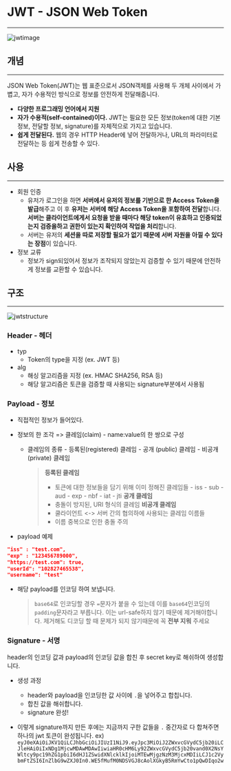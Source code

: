 # JWT - JSON Web Token

---

![jwtimage](https://media.vlpt.us/images/denmark-choco/post/88612d26-c989-460a-93f2-64f11d9ff217/jwt_logo.png)

## 개념

---

JSON Web Token(JWT)는 웹 표준으로서 JSON객체를 사용해 두 개체 사이에서 가볍고, 자가 수용적인 방식으로 정보를 안전하게 전달해줍니다.

- **다양한 프로그래밍 언어에서 지원**
- **자가 수용적(self-contained)이다.**
  JWT는 필요한 모든 정보(token에 대한 기본정보, 전달할 정보, signature)를 자체적으로 가지고 있습니다.
- **쉽게 전달된다.**
  웹의 경우 HTTP Header에 넣어 전달하거나, URL의 파라미터로 전달하는 등 쉽게 전송할 수 있다.

## 사용

---

- 회원 인증
  - 유저가 로그인을 하면 **서버에서 유저의 정보를 기반으로 한 Access Token을 발급**해주고 이 후 **유저는 서버에 해당 Access Token을 포함하여 전달**합니다. **서버는 클라이언트에게서 요청을 받을 때마다 해당 token이 유효하고 인증되었는지 검증을하고 권한이 있는지 확인하여 작업을 처리**합니다.
  - 서버는 유저의 **세션을 따로 저장할 필요가 없기 때문에 서버 자원을 아낄 수 있다는 장점**이 있습니다.
- 정보 교류
  - 정보가 sign되있어서 정보가 조작되지 않았는지 검증할 수 있기 때문에 안전하게 정보를 교환할 수 있습니다.

## 구조

---

![jwtstructure](https://velopert.com/wp-content/uploads/2016/12/jwt.png)

### Header - 헤더

- typ
  - Token의 type을 지정 (ex. JWT 등)
- alg
  - 해싱 알고리즘을 지정 (ex. HMAC SHA256, RSA 등)
  - 해당 알고리즘은 토큰을 검증할 때 사용되는 signature부분에서 사용됨

### Payload - 정보

- 직접적인 정보가 들어있다.
- 정보의 한 조각 => 클레임(claim) - name:value의 한 쌍으로 구성

  - 클레임의 종류 - 등록된(registered) 클레임 - 공개 (public) 클레임 - 비공개 (private) 클레임
    > **등록된 클레임**
    >
    > - 토큰에 대한 정보들을 담기 위해 이미 정해진 클레임들 - iss - sub - aud - exp - nbf - iat - jti
    >   **공개 클레임**
    > - 충돌이 방지된, URI 형식의 클레임
    >   **비공개 클레임**
    > - 쿨라이언트 <-> 서버 간의 협의하에 사용되는 클레임 이름들
    > - 이름 중복으로 인한 충돌 주의

- payload 예제

```json
"iss" : "test.com",
"exp" : "123456789000",
"https://test.com": true,
"userId": "102827465538",
"username": "test"
```

- 해당 payload를 인코딩 하여 보냅니다.
  > `base64`로 인코딩할 경우 `=`문자가 붙을 수 있는데 이를 `base64`인코딩의 `padding`문자라고 부릅니다. 이는 url-safe하지 않기 때문에 제거해야합니다. 제거해도 디코딩 할 때 문제가 되지 않기때문에 꼭 **전부 지워** 주세요

### Signature - 서명

header의 인코딩 값과 payload의 인코딩 값을 합친 후 secret key로 해쉬하여 생성합니다.

- 생성 과정

  - header와 payload을 인코딩한 값 사이에 `.`을 넣어주고 합칩니다.
  - 합친 값을 해쉬합니다.
  - signature 완성!

- 이렇게 signature까지 만든 후에는 지금까지 구한 값들을 `.` 중간자로 다 합쳐주면 하나의 jwt 토큰이 완성됩니다.
  ex) ` eyJ0eXAiOiJKV1QiLCJhbGciOiJIUzI1NiJ9.eyJpc3MiOiJ2ZWxvcGVydC5jb20iLCJleHAiOiIxNDg1MjcwMDAwMDAwIiwiaHR0cHM6Ly92ZWxvcGVydC5jb20vand0X2NsYWltcy9pc19hZG1pbiI6dHJ1ZSwidXNlcklkIjoiMTEwMjgzNzM3MjcxMDIiLCJ1c2VybmFtZSI6InZlbG9wZXJ0In0.WE5fMufM0NDSVGJ8cAolXGkyB5RmYwCto1pQwDIqo2w`
